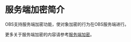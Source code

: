 # 服务端加密简介<a name="ZH-CN_TOPIC_0142815568"></a>

OBS支持服务端加密功能，使对象加密的行为在OBS服务端进行。

更多关于服务端加密的内容请参考[服务端加密](http://support.huaweicloud.com/usermanual-obs/zh-cn_topic_0066036553.html)。

